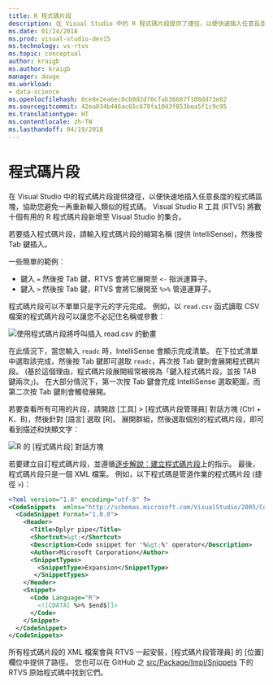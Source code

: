 ```yaml
---
title: R 程式碼片段
description: 在 Visual Studio 中的 R 程式碼片段提供了捷徑，以便快速插入任意長度的程式碼區塊，協助您避免一再重新輸入類似的程式碼。
ms.date: 01/24/2018
ms.prod: visual-studio-dev15
ms.technology: vs-rtvs
ms.topic: conceptual
author: kraigb
ms.author: kraigb
manager: douge
ms.workload:
- data-science
ms.openlocfilehash: 0ce8e2ea6ec0cb0d2d70cfab36687f108dd73e82
ms.sourcegitcommit: 42ea834b446ac65c679fa1043f853bea5f1c9c95
ms.translationtype: HT
ms.contentlocale: zh-TW
ms.lasthandoff: 04/19/2018
---
```

# <a name="code-snippets"></a>程式碼片段

在 Visual Studio 中的程式碼片段提供捷徑，以便快速地插入任意長度的程式碼區塊，協助您避免一再重新輸入類似的程式碼。 Visual Studio R 工具 (RTVS) 將數十個有用的 R 程式碼片段新增至 Visual Studio 的集合。

若要插入程式碼片段，請輸入程式碼片段的縮寫名稱 (提供 IntelliSense)，然後按 Tab 鍵插入。

一些簡單的範例︰

- 鍵入 `=` 然後按 Tab 鍵，RTVS 會將它展開至 `<-` 指派運算子。
- 鍵入 `>` 然後按 Tab 鍵，RTVS 會將它展開至 `%>%` 管道運算子。

程式碼片段可以不單單只是字元的字元完成。 例如，以 `read.csv` 函式讀取 CSV 檔案的程式碼片段可以讓您不必記住名稱或參數︰

![使用程式碼片段將呼叫插入 read.csv 的動畫](media/code-snippet-expansion.gif)

在此情況下，當您輸入 `readc` 時，IntelliSense 會顯示完成清單。 在下拉式清單中選取該完成，然後按 Tab 鍵即可選取 `readc`，再次按 Tab 鍵則會展開程式碼片段。 (基於這個理由，程式碼片段展開經常被視為「鍵入程式碼片段，並按 TAB 鍵兩次」)。 在大部分情況下，第一次按 Tab 鍵會完成 IntelliSense 選取範圍，而第二次按 Tab 鍵則會觸發展開。

若要查看所有可用的片段，請開啟 [工具] > [程式碼片段管理員] 對話方塊 (Ctrl + K、B)，然後針對 [語言] 選取 [R]。 展開群組，然後選取個別的程式碼片段，即可看到描述和快顯文字︰

![R 的 [程式碼片段] 對話方塊](media/code-snippet-dialog.png)

若要建立自訂程式碼片段，並遵循[逐步解說︰建立程式碼片段](../ide/walkthrough-creating-a-code-snippet.md)上的指示。 最後，程式碼片段只是一個 XML 檔案。 例如，以下程式碼是管道作業的程式碼片段 (捷徑 `>`)：

```xml
<?xml version="1.0" encoding="utf-8" ?>
<CodeSnippets  xmlns="http://schemas.microsoft.com/VisualStudio/2005/CodeSnippet">
  <CodeSnippet Format="1.0.0">
    <Header>
      <Title>Dplyr pipe</Title>
      <Shortcut>&gt;</Shortcut>
      <Description>Code snippet for '%&gt;%' operator</Description>
      <Author>Microsoft Corporation</Author>
      <SnippetTypes>
        <SnippetType>Expansion</SnippetType>
       </SnippetTypes>
    </Header>
    <Snippet>
      <Code Language="R">
        <![CDATA[ %>% $end$]]>
      </Code>
    </Snippet>
  </CodeSnippet>
</CodeSnippets>
```

所有程式碼片段的 XML 檔案會與 RTVS 一起安裝，[程式碼片段管理員] 的 [位置] 欄位中提供了路徑。 您也可以在 GitHub 之 [src/Package/Impl/Snippets](https://github.com/Microsoft/RTVS/tree/master/src/Package/Impl/Snippets) 下的 RTVS 原始程式碼中找到它們。
